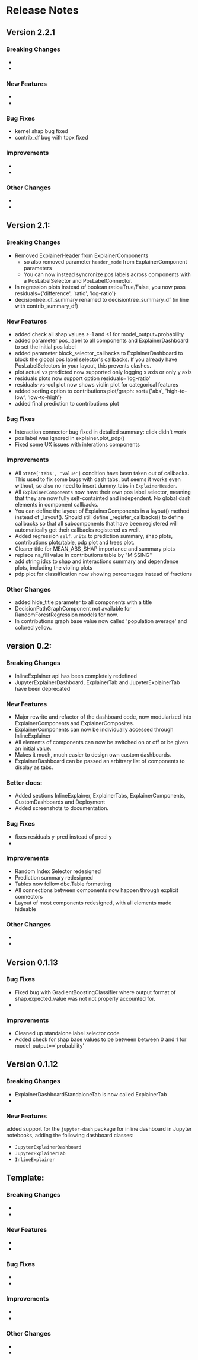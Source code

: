 # Release Notes

## Version 2.2.1

### Breaking Changes
- 
- 

### New Features
-
-

### Bug Fixes
-   kernel shap bug fixed
-   contrib_df bug with topx fixed

### Improvements
-   
-

### Other Changes
-
-


## Version 2.1:
### Breaking Changes
- Removed ExplainerHeader from ExplainerComponents
    - so also removed parameter `header_mode` from ExplainerComponent parameters
    - You can now instead syncronize pos labels across components with a PosLabelSelector
        and PosLabelConnector.
- In regression plots instead of boolean ratio=True/False, 
        you now pass residuals={'difference', 'ratio', 'log-ratio'}
- decisiontree_df_summary renamed to decisiontree_summary_df (in line with contrib_summary_df)

### New Features
- added check all shap values >-1 and <1 for model_output=probability
- added parameter pos_label to all components and ExplainerDashboard to set
        the initial pos label
- added parameter block_selector_callbacks to ExplainerDashboard to block
    the global pos label selector's callbacks. If you already have PosLabelSelectors
    in your layout, this prevents clashes. 
- plot actual vs predicted now supported only logging x axis or only y axis
- residuals plots now support option residuals='log-ratio'
- residuals-vs-col plot now shows violin plot for categorical features
- added sorting option to contributions plot/graph: sort={'abs', 'high-to-low', 'low-to-high'}
- added final prediction to contributions plot

### Bug Fixes
- Interaction connector bug fixed in detailed summary: click didn't work
- pos label was ignored in explainer.plot_pdp()
- Fixed some UX issues with interations components

### Improvements
- All `State['tabs', 'value']` condition have been taken out of callbacks. This
    used to fix some bugs with dash tabs, but seems it works even without, so
    also no need to insert dummy_tabs in `ExplainerHeader`.
- All `ExplainerComponents` now have their own pos label selector, meaning
    that they are now fully self-containted and independent. No global dash
    elements in component callbacks. 
- You can define the layout of ExplainerComponents in a layout() method instead
    of _layout(). Should still define _register_callbacks() to define callbacks
    so that all subcomponents that have been registered will automatically
    get their callbacks registered as well. 
- Added regression `self.units` to prediction summary, shap plots, 
        contributions plots/table, pdp plot and trees plot.
- Clearer title for MEAN_ABS_SHAP importance and summary plots
- replace na_fill value in contributions table by "MISSING"
- add string idxs to shap and interactions summary and dependence plots, 
        including the violing plots
- pdp plot for classification now showing percentages instead of fractions



### Other Changes
-   added hide_title parameter to all components with a title
-   DecisionPathGraphComponent not available for RandomForestRegression models for now.
-   In contributions graph base value now called 'population average' and colored yellow.


## version 0.2:
### Breaking Changes
- InlineExplainer api has been completely redefined
- JupyterExplainerDashboard, ExplainerTab and JupyterExplainerTab have been deprecated



### New Features
- Major rewrite and refactor of the dashboard code, now modularized into ExplainerComponents
    and ExplainerComposites.
- ExplainerComponents can now be individually accessed through InlineExplainer
- All elements of components can now be switched on or off or be given an
    initial value.
- Makes it much, much easier to design own custom dashboards.
- ExplainerDashboard can be passed an arbitrary list of components to 
    display as tabs.

### Better docs:
- Added sections InlineExplainer, ExplainerTabs, ExplainerComponents, 
    CustomDashboards and Deployment
- Added screenshots to documentation.

### Bug Fixes
- fixes residuals y-pred instead of pred-y
-

### Improvements
-   Random Index Selector redesigned
-   Prediction summary redesigned
-   Tables now follow dbc.Table formatting
-   All connections between components now happen through explicit connectors
-   Layout of most components redesigned, with all elements made hideable

### Other Changes
-
-

## Version 0.1.13

### Bug Fixes
- Fixed bug with GradientBoostingClassifier where output format of shap.expected_value
    was not not properly accounted for. 
- 

### Improvements
- Cleaned up standalone label selector code
- Added check for shap base values to be between between 0 and 1 for model_output=='probability' 


## Version 0.1.12

### Breaking Changes
- ExplainerDashboardStandaloneTab is now called ExplainerTab
- 

### New Features

added support for the `jupyter-dash` package for inline dashboard in 
Jupyter notebooks, adding the following dashboard classes:

- `JupyterExplainerDashboard`
- `JupyterExplainerTab`
- `InlineExplainer`

## Template:
### Breaking Changes
- 
- 

### New Features
-
-

### Bug Fixes
-
-

### Improvements
-
-

### Other Changes
-
-